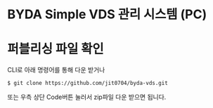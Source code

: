 # BYDA Simple VDS 관리 시스템 (PC)

# 퍼블리싱 파일 확인
CLI로 아래 명령어를 통해 다운 받거나
```
$ git clone https://github.com/jit0704/byda-vds.git
```
또는 우측 상단 Code버튼 눌러서 zip파일 다운 받으면 됩니다.